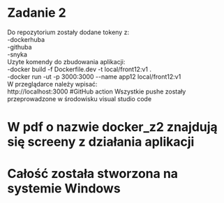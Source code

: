 # Zadanie 2

Do repozytorium zostały dodane tokeny z:<br>
-dockerhuba<br>
-githuba<br>
-snyka<br>
Uzyte komendy do zbudowania aplikacji:<br>
-docker build -f Dockerfile.dev -t local/front12:v1 . <br>
-docker run -ut -p 3000:3000 --name app12 local/front12:v1<br>
W przeglądarce należy wpisać:<br>
http://localhost:3000
#GitHub action
Wszystkie pushe zostały przeprowadzone w środowisku visual studio code
# W pdf o nazwie docker_z2 znajdują się screeny z działania aplikacji
# Całość została stworzona na systemie Windows
